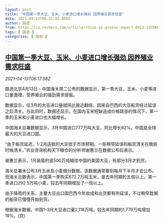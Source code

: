 ```yaml
---
layout: post
title: "中国第一季大豆、玉米、小麦进口增长强劲 因养殖业需求旺盛"
date: 2021-04-13T06:31:02.000Z
author: 路透
from: https://cn.reuters.com/article/china-q1-grains-import-0413-idCNKBS2C00K2
tags: [ 路透 ]
categories: [ 路透 ]
---
```

<!--1618295462000-->
[中国第一季大豆、玉米、小麦进口增长强劲 因养殖业需求旺盛](https://cn.reuters.com/article/china-q1-grains-import-0413-idCNKBS2C00K2)
------

<div>
<div><i>2021-04-13T06:17:56Z</i></div><p>路透北京4月13日 - 中国海关周二公布的数据显示，第一季大豆、玉米、小麦等进口量激增，受养殖业的强劲需求提振。</p><p>数据显示，仅3月的大豆进口量就同比接近翻倍，因来自巴西的大豆船货经过延误之后清关。与此同时，数据还显示，在国内玉米短缺造成价格跳涨的情况下，第一季的玉米和小麦进口也大幅增长。</p><p>中国海关总署数据显示，3月中国进口777万吨大豆，同比增长82%。中国是全球最大的大豆进口国。</p><p>“由于船货延迟，1-2月运抵的大豆低于市场预期。一些稍早延误的船货清关在晚些时候清关，”农业咨询机构天下粮仓的分析师谢惠兰在数据公布后表示。</p><p>谢惠兰表示，1月装载的逾500万吨输往中国的美国大豆，有部分3月才到货。</p><p>海关总署未公布3月玉米及小麦细分数据，该数据通常要到每月下半月才会公布。但海关总数表示，中国第一季购买672.7万吨玉米，是去年同期的五倍以上，第一季进口292.5万吨小麦，较去年同期增加了一倍以上。</p><p>由于降雨的关系，主要大豆出口国巴西今年收成和出货都有所延误，不过稍早耽搁的船货已慢慢开始到货。</p><p>根据海关数据，中国1-3月大豆进口量2,118万吨，较去年同期的1,779万吨增加19%。(完)</p>
</div>
